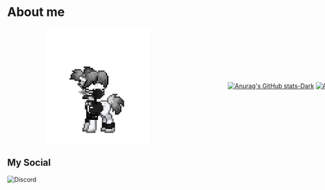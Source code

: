 

# About me


<div style="display: flex;justify-content: space-around; align-items: center; width: 1000px">
 <img src="no-no.gif" >

[![Anurag's GitHub stats-Dark](https://github-readme-stats.vercel.app/api?username=kaurcev&show_icons=true&theme=dark#gh-dark-mode-only)](https://github.com/kaurcev/github-readme-stats#gh-dark-mode-only)
[![Anurag's GitHub stats-Light](https://github-readme-stats.vercel.app/api?username=kaurcev&show_icons=true&theme=default#gh-light-mode-only)](https://github.com/kaurcev/github-readme-stats#gh-light-mode-only)
</div>

## My Social

![Discord](https://img.shields.io/discord/888102048413937684?style=flat-square)
